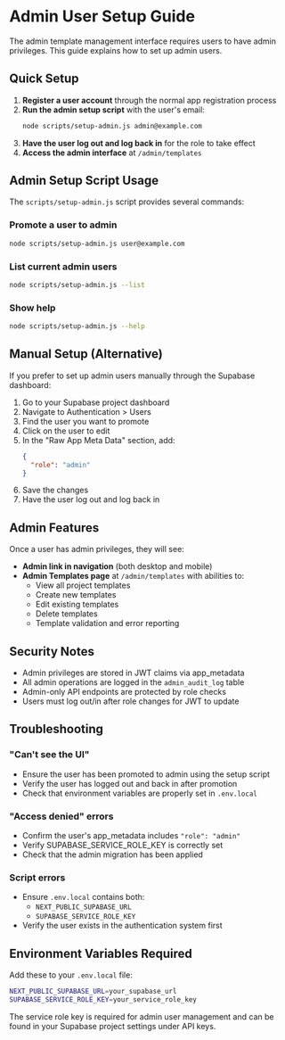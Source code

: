 # Admin User Setup Guide

The admin template management interface requires users to have admin privileges. This guide explains how to set up admin users.

## Quick Setup

1. **Register a user account** through the normal app registration process
2. **Run the admin setup script** with the user's email:
   ```bash
   node scripts/setup-admin.js admin@example.com
   ```
3. **Have the user log out and log back in** for the role to take effect
4. **Access the admin interface** at `/admin/templates`

## Admin Setup Script Usage

The `scripts/setup-admin.js` script provides several commands:

### Promote a user to admin
```bash
node scripts/setup-admin.js user@example.com
```

### List current admin users
```bash
node scripts/setup-admin.js --list
```

### Show help
```bash
node scripts/setup-admin.js --help
```

## Manual Setup (Alternative)

If you prefer to set up admin users manually through the Supabase dashboard:

1. Go to your Supabase project dashboard
2. Navigate to Authentication > Users
3. Find the user you want to promote
4. Click on the user to edit
5. In the "Raw App Meta Data" section, add:
   ```json
   {
     "role": "admin"
   }
   ```
6. Save the changes
7. Have the user log out and log back in

## Admin Features

Once a user has admin privileges, they will see:

- **Admin link in navigation** (both desktop and mobile)
- **Admin Templates page** at `/admin/templates` with abilities to:
  - View all project templates
  - Create new templates
  - Edit existing templates  
  - Delete templates
  - Template validation and error reporting

## Security Notes

- Admin privileges are stored in JWT claims via app_metadata
- All admin operations are logged in the `admin_audit_log` table
- Admin-only API endpoints are protected by role checks
- Users must log out/in after role changes for JWT to update

## Troubleshooting

### "Can't see the UI" 
- Ensure the user has been promoted to admin using the setup script
- Verify the user has logged out and back in after promotion
- Check that environment variables are properly set in `.env.local`

### "Access denied" errors
- Confirm the user's app_metadata includes `"role": "admin"`
- Verify SUPABASE_SERVICE_ROLE_KEY is correctly set
- Check that the admin migration has been applied

### Script errors
- Ensure `.env.local` contains both:
  - `NEXT_PUBLIC_SUPABASE_URL`
  - `SUPABASE_SERVICE_ROLE_KEY`
- Verify the user exists in the authentication system first

## Environment Variables Required

Add these to your `.env.local` file:

```bash
NEXT_PUBLIC_SUPABASE_URL=your_supabase_url
SUPABASE_SERVICE_ROLE_KEY=your_service_role_key
```

The service role key is required for admin user management and can be found in your Supabase project settings under API keys.
